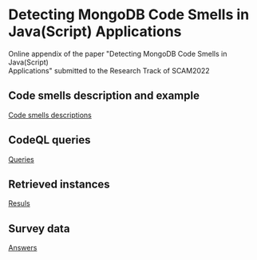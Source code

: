 # Detecting MongoDB Code Smells in Java(Script)  Applications
Online appendix of the paper "Detecting MongoDB Code Smells in Java(Script)  
Applications" submitted to the Research Track of SCAM2022
## Code smells description and example
[Code smells descriptions](code_smells/readme.md)
## CodeQL queries
[Queries](codeQL_queries/readme.md)
## Retrieved instances
[Resuls](detection/readme.md)
## Survey data
[Answers](survey/Analysis.ipynb)
